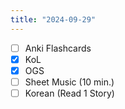 ```yaml
---
title: "2024-09-29"
---
```


- [ ] Anki Flashcards
- [x] KoL
- [x] OGS
- [ ] Sheet Music (10 min.)
- [ ] Korean (Read 1 Story)